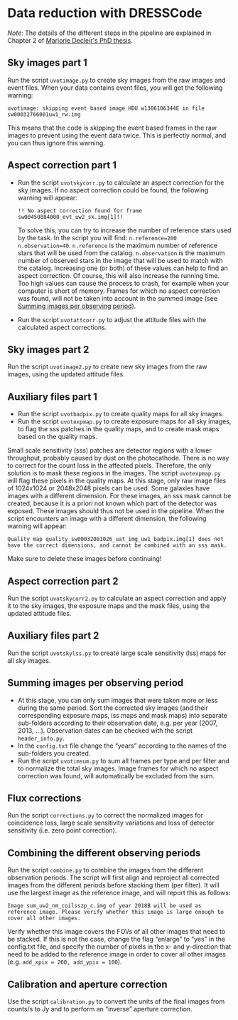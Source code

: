 # Data reduction with DRESSCode

*Note*: The details of the different steps in the pipeline are explained in Chapter 2 of <a href="https://biblio.ugent.be/publication/8638711" target="_blank">Marjorie Decleir's PhD thesis</a>.

## Sky images part 1

Run the script `uvotimage.py` to create sky images from the raw images and event files. When your data contains event files, you will get the following warning:

```
uvotimage: skipping event based image HDU w1386106344E in file sw00032766001uw1_rw.img
```

This means that the code is skipping the event based frames in the raw images to prevent using the event data twice. This is perfectly normal, and you can thus ignore this warning.

## Aspect correction part 1

- Run the script `uvotskycorr.py` to calculate an aspect correction for the sky images.
If no aspect correction could be found, the following warning will appear:

    ```
    !! No aspect correction found for frame sw00450884000_evt_uw2_sk.img[1]!!
    ```

    To solve this, you can try to increase the number of reference stars used by the task. In the script you will find: `n.reference=200 n.observation=40`. `n.reference` is the maximum number of reference stars that will be used from the catalog. `n.observation` is the maximum number of observed stars in the image that will be used to match with the catalog. Increasing one (or both) of these values can help to find an aspect correction. Of course, this will also increase the running time. Too high values can cause the process to crash, for example when your computer is short of memory. Frames for which no aspect correction was found, will not be taken into account in the summed image (see [Summing images per observing period](#summing-images-per-observing-period)).

- Run the script `uvotattcorr.py` to adjust the attitude files with the calculated aspect corrections.

## Sky images part 2

Run the script `uvotimage2.py` to create new sky images from the raw images, using the updated attitude files.

## Auxiliary files part 1

- Run the script `uvotbadpix.py` to create quality maps for all sky images.
- Run the script `uvotexpmap.py` to create exposure maps for all sky images, to flag the sss patches in the quality maps, and to create mask maps based on the quality maps.

Small scale sensitivity (sss) patches are detector regions with a lower throughput, probably caused by dust on the photocathode. There is no way to correct for the count loss in the affected pixels. Therefore, the only solution is to mask these regions in the images. The script `uvotexpmap.py` will flag these pixels in the quality maps. At this stage, only raw image files of 1024x1024 or 2048x2048 pixels can be used. Some galaxies have images with a different dimension. For these images, an sss mask cannot be created, because it is a priori not known which part of the detector was exposed. These images should thus not be used in the pipeline. When the script encounters an image with a different dimension, the following warning will appear:

```
Quality map quality_sw00032081026_uat_img_uw1_badpix.img[1] does not have the correct dimensions, and cannot be combined with an sss mask.
```

Make sure to delete these images before continuing!

## Aspect correction part 2

Run the script `uvotskycorr2.py` to calculate an aspect correction and apply it to the sky images, the exposure maps and the mask files, using the updated attitude files.

## Auxiliary files part 2

Run the script `uvotskylss.py` to create large scale sensitivity (lss) maps for all sky images.

## Summing images per observing period

- At this stage, you can only sum images that were taken more or less during the same period. Sort the corrected sky images (and their corresponding exposure maps, lss maps and mask maps) into separate sub-folders according to their observation date, e.g. per year (2007, 2013, …). Observation dates can be checked with the script `header_info.py`.
- In the `config.txt` file change the “years” according to the names of the sub-folders you created.
- Run the script `uvotimsum.py` to sum all frames per type and per filter and to normalize the total sky images. Image frames for which no aspect correction was found, will automatically be excluded from the sum.

## Flux corrections

Run the script `corrections.py` to correct the normalized images for coincidence loss, large scale sensitivity variations and loss of detector sensitivity (i.e. zero point correction).

## Combining the different observing periods

Run the script `combine.py` to combine the images from the different observation periods. The script will first align and reproject all corrected images from the different periods before stacking them (per filter). It will use the largest image as the reference image, and will report this as follows:

```
Image sum_uw2_nm_coilsszp_c.img of year 2018B will be used as reference image. Please verify whether this image is large enough to cover all other images.
```

Verify whether this image covers the FOVs of all other images that need to be stacked. If this is not the case, change the flag “enlarge” to “yes” in the config.txt file, and specify the number of pixels in the x- and y-direction that need to be added to the reference image in order to cover all other images (e.g. `add_xpix = 200, add_ypix = 100`).

## Calibration and aperture correction

Use the script `calibration.py` to convert the units of the final images from counts/s to Jy and to perform an “inverse” aperture correction.
